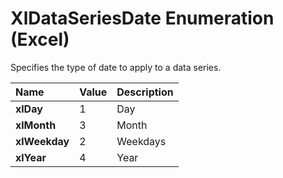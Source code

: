 
# XlDataSeriesDate Enumeration (Excel)

Specifies the type of date to apply to a data series.



|**Name**|**Value**|**Description**|
|:-----|:-----|:-----|
|**xlDay**|1|Day|
|**xlMonth**|3|Month|
|**xlWeekday**|2|Weekdays|
|**xlYear**|4|Year|
